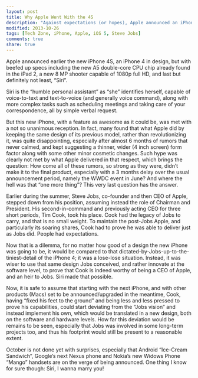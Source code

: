 ```yaml
---
layout: post
title: Why Apple Went With the 4S
description: "Against expectations (or hopes), Apple announced an iPhone 4S instead of an iPhone 5. In this post I try to reason as to why Apple went that route."
modified: 2013-10-26
tags: [Tech Zone, iPhone, Apple, iOS 5, Steve Jobs]
comments: true
share: true
---
```


Apple announced earlier the new iPhone 4S, an iPhone 4 in design, but with beefed up specs including the new A5 double-core CPU chip already found in the iPad 2, a new 8 MP shooter capable of 1080p full HD, and last but definitely not least, “Siri”.

Siri is the “humble personal assistant” as “she” identifies herself, capable of voice-to-text and text-to-voice (and generally voice command), along with more complex tasks such as scheduling meetings and taking care of your correspondence, all by simple verbal request.

But this new iPhone, with a feature as awesome as it could be, was met with a not so unanimous reception. In fact, many found that what Apple did by keeping the same design of its previous model, rather than revolutionizing it, was quite disappointing, especially after almost 6 months of rumors that never calmed, and kept suggesting a thinner, wider (4 inch screen) form factor along with some other minor cosmetic changes. Such hype was clearly not met by what Apple delivered in that respect, which brings the question: How come all of these rumors, so strong as they were, didn’t make it to the final product, especially with a 3 months delay over the usual announcement period, namely the WWDC event in June? And where the hell was that “one more thing”? This very last question has the answer.

Earlier during the summer, Steve Jobs, co-founder and then CEO of Apple, stepped down from his position, assuming instead the role of Chairman and President. His second-in-command and previously acting CEO for three short periods, Tim Cook, took his place. Cook had the legacy of Jobs to carry, and that is no small weight. To maintain the post-Jobs Apple, and particularly its soaring shares, Cook had to prove he was able to deliver just as Jobs did. People had expectations.

Now that is a dilemma, for no matter how good of a design the new iPhone was going to be, it would be compared to that dictated-by-Jobs-up-to-the-tiniest-detail of the iPhone 4; it was a lose-lose situation. Instead, it was wiser to use that same design Jobs conceived, and rather innovate at the software level, to prove that Cook is indeed worthy of being a CEO of Apple, and an heir to Jobs. Siri made that possible.

Now, it is safe to assume that starting with the next iPhone, and with other products (Macs) set to be announced/upgraded in the meantime, Cook, having “fixed his feet to the ground” and being less and less pressed to prove his capabilities, could start deviating from the “Jobs vision” and instead implement his own, which would be translated in a new design, both on the software and hardware levels. How far this deviation would be remains to be seen, especially that Jobs was involved in some long-term projects too, and thus his footprint would still be present to a reasonable extent.

October is not done yet with surprises, especially that Android “Ice-Cream Sandwich”, Google’s next Nexus phone and Nokia’s new Widows Phone “Mango” handsets are on the verge of being announced. One thing I know for sure though: Siri, I wanna marry you!
